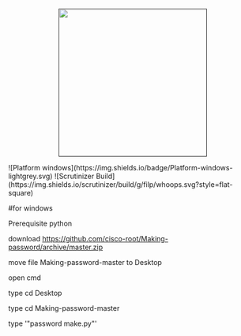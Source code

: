 



<p align="center">
  <a href=""><img width="300" src="https://mr-robot1.cf/cat-unicorn.jpg"></a>
</p>
![Platform windows](https://img.shields.io/badge/Platform-windows-lightgrey.svg)
![Scrutinizer Build](https://img.shields.io/scrutinizer/build/g/filp/whoops.svg?style=flat-square)

#for windows


Prerequisite python 


download https://github.com/cisco-root/Making-password/archive/master.zip


move file Making-password-master to Desktop


open cmd 


type cd Desktop


type cd Making-password-master


type '"password make.py"'

